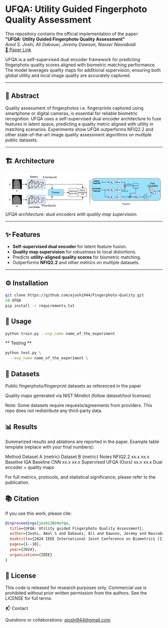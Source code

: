 # UFQA: Utility Guided Fingerphoto Quality Assessment

This repository contains the official implementation of the paper:  
**"UFQA: Utility Guided Fingerphoto Quality Assessment"**  
*Amol S. Joshi, Ali Dabouei, Jeremy Dawson, Nasser Nasrabadi*  
[📄 Paper Link](https://arxiv.org/abs/2407.11141)

UFQA is a self-supervised dual encoder framework for predicting fingerphoto quality scores aligned with biometric matching performance. The model leverages quality maps for additional supervision, ensuring both global utility and local image quality are accurately captured.

---

## 📌 Abstract
Quality assessment of fingerphotos i.e. fingerprints captured using smartphone or digital cameras, is essential for reliable biometric recognition. UFQA uses a self-supervised dual encoder architecture to fuse features in latent space, predicting a quality metric aligned with utility in matching scenarios. Experiments show UFQA outperforms NFIQ2.2 and other state-of-the-art image quality assessment algorithms on multiple public datasets.

---

## 🏗 Architecture
![UFQA Architecture](images/UFQA_architecture.png)  
*UFQA architecture: dual encoders with quality map supervision.*

---

## ✨ Features
- **Self-supervised dual encoder** for latent feature fusion.
- **Quality map supervision** for robustness to local distortions.
- Predicts **utility-aligned quality scores** for biometric matching.
- Outperforms **NFIQ2.2** and other metrics on multiple datasets.

---

## ⚙️ Installation
```bash
git clone https://github.com/ajoshi944/Fingerphoto-Quality.git
cd UFQA
pip install -r requirements.txt
```
## 🚀 Usage
```bash
python train.py --exp_name name_of_the_experiment
```
** Testing **
```bash
python test.py \
  --exp_name name_of_the_experiment \
```
## 📂 Datasets

Public fingerphoto/fingerprint datasets as referenced in the paper

Quality maps generated via NIST Mindtct (follow dataset/tool licenses)

Note: Some datasets require requests/agreements from providers. This repo does not redistribute any third-party data.


## 📊 Results

Summarized results and ablations are reported in the paper. Example table template (replace with your final numbers):

Method	Dataset A (metric)	Dataset B (metric)	Notes
NFIQ2.2	xx.x	xx.x	Baseline IQA
Baseline CNN	xx.x	xx.x	Supervised
UFQA (Ours)	xx.x	xx.x	Dual encoder + quality maps

For full metrics, protocols, and statistical significance, please refer to the publication.

## 📚 Citation

If you use this work, please cite:
```bibtex
@inproceedings{joshi2024ufqa,
  title={UFQA: Utility guided Fingerphoto Quality Assessment},
  author={Joshi, Amol S and Dabouei, Ali and Dawson, Jeremy and Nasrabadi, Nasser},
  booktitle={2024 IEEE International Joint Conference on Biometrics (IJCB)},
  pages={1--10},
  year={2024},
  organization={IEEE}
}
```
## 📜 License

This code is released for research purposes only.
Commercial use is prohibited without prior written permission from the authors.
See the LICENSE for full terms.

📬 Contact

Questions or collaborations: ajoshi944@gmail.com


